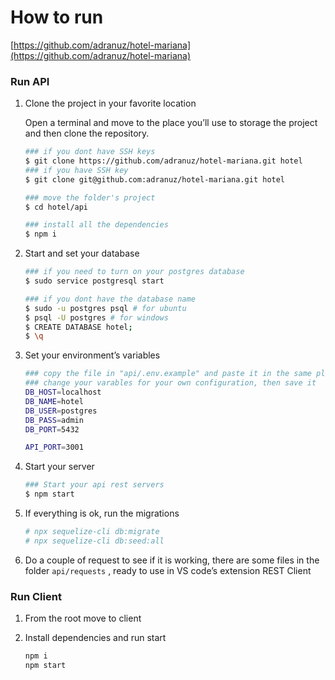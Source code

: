 # How to run
[https://github.com/adranuz/hotel-mariana](https://github.com/adranuz/hotel-mariana)

### Run API

1. Clone the project in your favorite location
    
    Open a terminal and move to the place you’ll use to storage the project and then clone the repository.
    
    ```bash
    ### if you dont have SSH keys
    $ git clone https://github.com/adranuz/hotel-mariana.git hotel
    ### if you have SSH key
    $ git clone git@github.com:adranuz/hotel-mariana.git hotel
    
    ### move the folder's project
    $ cd hotel/api
    
    ### install all the dependencies
    $ npm i
    ```
    
2. Start and set your database 
    
    ```bash
    ### if you need to turn on your postgres database
    $ sudo service postgresql start
    
    ### if you dont have the database name
    $ sudo -u postgres psql # for ubuntu
    $ psql -U postgres # for windows
    $ CREATE DATABASE hotel;
    $ \q
    ```
    
3. Set your environment’s variables
    
    ```bash
    ### copy the file in "api/.env.example" and paste it in the same place, but change the name to ".env"
    ### change your varables for your own configuration, then save it
    DB_HOST=localhost
    DB_NAME=hotel
    DB_USER=postgres
    DB_PASS=admin
    DB_PORT=5432
    
    API_PORT=3001
    ```
    
4. Start your server
    
    ```bash
    ### Start your api rest servers
    $ npm start
    ```
    
5. If everything is ok, run the migrations
    
    ```bash
    # npx sequelize-cli db:migrate
    # npx sequelize-cli db:seed:all
    ```
    
6. Do a couple of request to see if it is working, there are some files in the folder `api/requests` , ready to use in VS code’s extension REST Client

### Run Client

1. From the root move to client
2. Install dependencies and run start
    
    ```bash
    npm i
    npm start
    ```